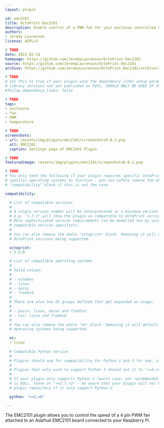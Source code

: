 ```yaml
---
layout: plugin

id: emc2101
title: OctoPrint-Emc2101
description: Enable control of a PWM fan for your enclosue controlled by an Adafruit 2101
authors:
- Jeremy Laurenson
license: AGPLv3

# TODO
date: 2022-02-14
homepage: https://github.com/JeremyLaurenson/OctoPrint-Emc2101
source: https://github.com/JeremyLaurenson/OctoPrint-Emc2101
archive: https://github.com/JeremyLaurenson/OctoPrint-Emc2101/archive/main.zip

# TODO
# Set this to true if your plugin uses the dependency_links setup parameter to include
# library versions not yet published on PyPi. SHOULD ONLY BE USED IF THERE IS NO OTHER OPTION!
#follow_dependency_links: false

# TODO
tags:
- enclosure
- fan
- PWM
- temperature

# TODO
screenshots:
- url: /assets/img/plugins/emc2101/screenshotv0.0.2.png
  alt: EMC2101
  caption: Settings page of EMC2101 Plugin

# TODO
featuredimage: /assets/img/plugins/emc2101/screenshotv0.0.2.png

# TODO
# You only need the following if your plugin requires specific OctoPrint versions or
# specific operating systems to function - you can safely remove the whole
# "compatibility" block if this is not the case.

compatibility:

  # List of compatible versions
  #
  # A single version number will be interpretated as a minimum version requirement,
  # e.g. "1.3.1" will show the plugin as compatible to OctoPrint versions 1.3.1 and up.
  # More sophisticated version requirements can be modelled too by using PEP440
  # compatible version specifiers.
  #
  # You can also remove the whole "octoprint" block. Removing it will default to all
  # OctoPrint versions being supported.

  octoprint:
  - 1.2.0

  # List of compatible operating systems
  #
  # Valid values:
  #
  # - windows
  # - linux
  # - macos
  # - freebsd
  #
  # There are also two OS groups defined that get expanded on usage:
  #
  # - posix: linux, macos and freebsd
  # - nix: linux and freebsd
  #
  # You can also remove the whole "os" block. Removing it will default to all
  # operating systems being supported.

  os:
  - linux
  
  # Compatible Python version
  #
  # Plugins should aim for compatibility for Python 2 and 3 for now, in which case the value should be ">=2.7,<4".
  #
  # Plugins that only wish to support Python 3 should set it to ">=3,<4".
  #
  # If your plugin only supports Python 2 (worst case, not recommended for newly developed plugins since Python 2
  # is EOL), leave at ">=2.7,<3" - be aware that your plugin will not be allowed to register on the
  # plugin repository if it only support Python 2.

  python: ">=3,<4"

---
```


The EMC2101 plugin allows you to control the speed of a 4 pin PWM fan attached to an Adafruit EMC2101 board connected to your Raspberry Pi.

